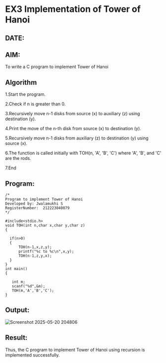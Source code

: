 # EX3 Implementation of Tower of Hanoi
## DATE:
## AIM:
To write a C program to implement Tower of Hanoi

## Algorithm

1.Start the program.

2.Check if n is greater than 0.

3.Recursively move n-1 disks from source (x) to auxiliary (z) using destination (y).

4.Print the move of the n-th disk from source (x) to destination (y).

5.Recursively move n-1 disks from auxiliary (z) to destination (y) using source (x).

6.The function is called initially with TOH(n, 'A', 'B', 'C') where 'A', 'B', and 'C' are the rods.

7.End

  

## Program:
```
/*
Program to implement Tower of Hanoi
Developed by: Jwalamukhi S
RegisterNumber:  212223040079
*/

#include<stdio.h>
void TOH(int n,char x,char y,char z)
{
 
  if(n>0)
  {
      TOH(n-1,x,z,y);
      printf("%c to %c\n",x,y);
      TOH(n-1,z,y,x);
  }
}
int main()
{
   
   int m;
   scanf("%d",&m);
   TOH(m,'A','B','C');
}
```

## Output:

![Screenshot 2025-05-20 204806](https://github.com/user-attachments/assets/62a6257f-4ae0-4e92-a113-ee2d8b8ea9a8)




## Result:
Thus, the C program to implement Tower of Hanoi using recursion is implemented successfully.
